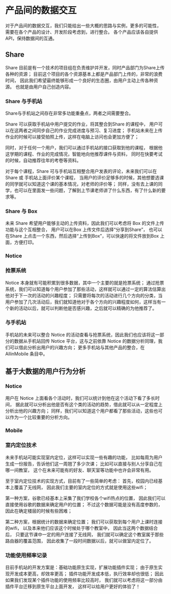 # 产品间的数据交互
对于产品间的数据交互，我们只能给出一些大概的思路与实例，更多的可能性，
需要在各个产品的设计、开发阶段考虑到，进行整合。
各个产品应该各自提供API，保持数据间的互通。

## Share
Share 目前是有一个技术的项目组在负责维护并开发，同时产品部门为Share上传各种的资源；
目前这个项目的各个资源基本上都是产品部门上传的，非常的浪费时间，
因此我们希望最终能够形成一个良好的生态圈，由用户主动上传各种资源。
也就是由用户自己创造内容。

### Share 与手机站
Share与手机站之间存在非常多功能重叠点，两者之间需要整合。

Share 可以获取手机站中用户提交的作业，将其整合到Share 的课程中，
用户可以在这两者之间同步自己的作业完成进度与预习、复习进度；
手机站未来在上传作业的时候可以接受拍照上传，这样在电脑上访问也会更加方便了；

同时，对于任何一个用户，我们可以通过手机站的接口获取到他的课程，
根据他这学期的课程、作业的完成情况，智能地向他推荐课件与资料，
同时在快要考试的时候，自动推荐往年的考卷等资料。

对于每个课程，Share 可与手机站互相整合用户发表的评论，未来我们可以在Share 或 手机站上面评价某个课程，
当用户的评价足够多的时候，其他想要选课的同学就可以知道这个课的基本情况，对老师的评价等；
同样，没有去上课的同学，也可以在里面发一些问题，了解到上节课老师讲了什么东西，有了什么新的要求等。

### Share 与 Box
未来 Share 希望用户能够主动的上传资料，因此我们可以考虑将 Box 的文件上传功能与这个互相整合，
用户可以在Box 上传文件后选择“分享到Share”，
也可以在Share 上点击一个东西，然后选择“上传到Box”，可以快速的将文件放到Box 上面，方便打印。

### Notice

### 抢票系统
Notice 本身就有可能积累到很多数据，其中一个主要的就是抢票系统；
通过抢票系统，我们可以知道每个用户参加了那些活动，这样就可以通过一定的算法估算出他对于下一次的活动的兴趣程度；
只需要将每次的活动进行几个方向的分类，当用户参加了几次活动后，我们就知道他对于各个方向的兴趣程度如何，这样当有一个新的活动以后，就可以判断他是否感兴趣，之后就可以精确的为他推荐了。

### 与手机站
手机站的未来可以整合 Notice 的活动查看与抢票系统，因此我们也应该将这一部分的数据从手机站回传 Notice 平台，这与之前依靠 Notice 的数据分析同理，我们可以借此分析出用户的兴趣方向；
更多手机站与其他产品的整合，在 AllinMobile 条目中。





## 基于大数据的用户行为分析

### Notice
用户在 Notice 上面看各个活动时，我们可以统计到他在这个活动下看了多长时间，
据此就可以分析出他是否有这个类的活动的趋势，借此就可以从一定程度上分析出他的兴趣方向；
同样，我们可以知道这个用户都看了那些活动，这些也可以作为一个比较重要的分析方向。

### Mobile

### 室内定位技术
未来手机站可能实现室内定位，这样可以实现一些有趣的功能，
比如每周为用户生成一份报告，告诉他们这一周翘了多少次课；
比如可以直接与别人分享自己在哪一间教室，
这个在未来可能有的好友、聊天室等功能中也许会非常有用。

至于室内定位技术的实现方式，目前有了一些简单的考虑：
首先，校园内已经基本上覆盖了无线网，
因此我们主要的室内定位的方式就是使用这些wifi；

第一种方案，谷歌已经基本上采集了我们学校各个wifi热点的位置，
因此我们可以直接使用谷歌的数据来确定用户的位置；
不过这个数据可能是没有高度参数的，因此在确定楼层的时候有些困难；

第二种方案，根据统计的数据来确定位置；
我们可以获取到每个用户上课时连接的wifi，
以及本来他们应该这个时候处于哪个教室中，
因此当这两个数据结合后，
只要这节课中一定的用户连接了无线网，
我们就可以确定这个教室属于那些路由器的覆盖范围，
因此收集了一段时间数据以后，就可以做室内定位了。

### 功能使用频率记录
目前手机站的开发方案是：基础功能原生实现，扩展功能插件实现；
由于原生实现开发成本更高，却效率更高；
插件功能开发成本低，执行效率却也很低；
因此如果我们发现某个插件功能的使用频率比较高时，
我们就可以考虑将这一部分由插件平台迁移到原生平台上面开发，
这样可以给用户更好的体验了！
